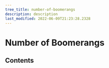 ```yaml
---
tree_title: number-of-boomerangs
description: description
last_modified: 2022-06-09T21:23:28.2328
---
```


# Number of Boomerangs

## Contents
